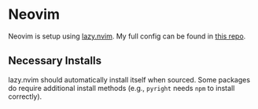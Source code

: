# Neovim

Neovim is setup using [lazy.nvim](https://github.com/folke/lazy.nvim).
My full config can be found in [this repo](https://github.com/JBourds/neohim).

## Necessary Installs

lazy.nvim should automatically install itself when sourced. Some packages do
require additional install methods (e.g., `pyright` needs `npm` to install correctly).
